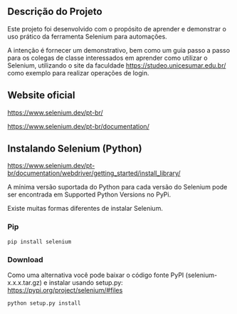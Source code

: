 ## Descrição do Projeto

Este projeto foi desenvolvido com o propósito de aprender e demonstrar o uso prático da ferramenta Selenium para automações. 

A intenção é fornecer um demonstrativo, bem como um guia passo a passo para os colegas de classe interessados em aprender como utilizar o Selenium, utilizando o site da faculdade https://studeo.unicesumar.edu.br/ como exemplo para realizar operações de login.

## Website oficial

https://www.selenium.dev/pt-br/

https://www.selenium.dev/pt-br/documentation/

## Instalando Selenium (Python)

https://www.selenium.dev/pt-br/documentation/webdriver/getting_started/install_library/

A mínima versão suportada do Python para cada versão do Selenium pode ser encontrada em Supported Python Versions no PyPi.

Existe muitas formas diferentes de instalar Selenium.

### Pip
```pip install selenium```
### Download
Como uma alternativa você pode baixar o código fonte PyPI (selenium-x.x.x.tar.gz) e instalar usando setup.py: https://pypi.org/project/selenium/#files

```python setup.py install```
